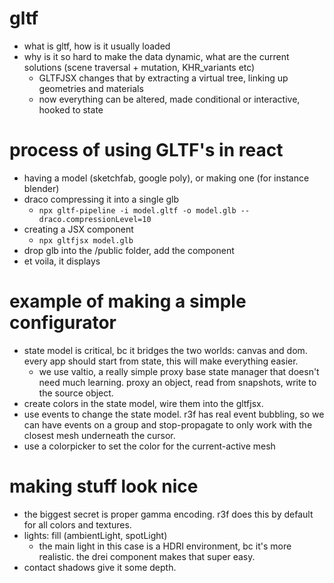 # gltf

- what is gltf, how is it usually loaded
- why is it so hard to make the data dynamic, what are the current solutions (scene traversal + mutation, KHR_variants etc)
  - GLTFJSX changes that by extracting a virtual tree, linking up geometries and materials
  - now everything can be altered, made conditional or interactive, hooked to state

# process of using GLTF's in react

- having a model (sketchfab, google poly), or making one (for instance blender)
- draco compressing it into a single glb
  - `npx gltf-pipeline -i model.gltf -o model.glb --draco.compressionLevel=10`
- creating a JSX component
  - `npx gltfjsx model.glb`
- drop glb into the /public folder, add the component
- et voila, it displays

# example of making a simple configurator

- state model is critical, bc it bridges the two worlds: canvas and dom. every app should start from state, this will make everything easier.
  - we use valtio, a really simple proxy base state manager that doesn't need much learning. proxy an object, read from snapshots, write to the source object.
- create colors in the state model, wire them into the gltfjsx.
- use events to change the state model. r3f has real event bubbling, so we can have events on a group and stop-propagate to only work with the closest mesh underneath the cursor.
- use a colorpicker to set the color for the current-active mesh

# making stuff look nice

- the biggest secret is proper gamma encoding. r3f does this by default for all colors and textures.
- lights: fill (ambientLight, spotLight)
  - the main light in this case is a HDRI environment, bc it's more realistic. the drei component makes that super easy.
- contact shadows give it some depth.
